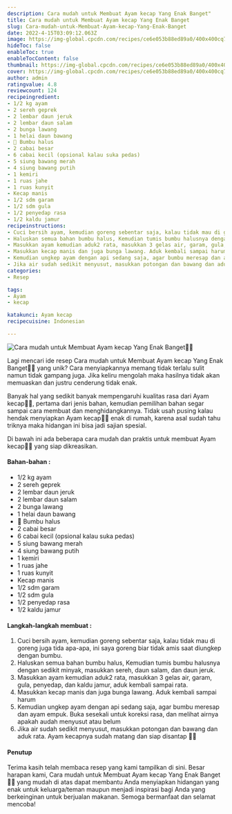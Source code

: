 ```yaml
---
description: Cara mudah untuk Membuat Ayam kecap Yang Enak Banget"
title: Cara mudah untuk Membuat Ayam kecap Yang Enak Banget
slug: Cara-mudah-untuk-Membuat-Ayam-kecap-Yang-Enak-Banget
date: 2022-4-15T03:09:12.063Z
image: https://img-global.cpcdn.com/recipes/ce6e053b88ed89a0/400x400cq70/photo.jpg
hideToc: false
enableToc: true
enableTocContent: false
thumbnail: https://img-global.cpcdn.com/recipes/ce6e053b88ed89a0/400x400cq70/photo.jpg
cover: https://img-global.cpcdn.com/recipes/ce6e053b88ed89a0/400x400cq70/photo.jpg
author: admin
ratingvalue: 4.8
reviewcount: 124
recipeingredient:
- 1/2 kg ayam
- 2 sereh geprek
- 2 lembar daun jeruk
- 2 lembar daun salam
- 2 bunga lawang
- 1 helai daun bawang
- 🌼 Bumbu halus
- 2 cabai besar
- 6 cabai kecil (opsional kalau suka pedas)
- 5 siung bawang merah
- 4 siung bawang putih
- 1 kemiri
- 1 ruas jahe
- 1 ruas kunyit
- Kecap manis
- 1/2 sdm garam
- 1/2 sdm gula
- 1/2 penyedap rasa
- 1/2 kaldu jamur
recipeinstructions:
- Cuci bersih ayam, kemudian goreng sebentar saja, kalau tidak mau di goreng juga tida apa-apa, ini saya goreng biar tidak amis saat diungkep dengan bumbu.
- Haluskan semua bahan bumbu halus, Kemudian tumis bumbu halusnya dengan sedikit minyak, masukkan sereh, daun salam, dan daun jeruk.
- Masukkan ayam kemudian aduk2 rata, masukkan 3 gelas air, garam, gula, penyedap, dan kaldu jamur, aduk kembali sampai rata.
- Masukkan kecap manis dan juga bunga lawang. Aduk kembali sampai harum
- Kemudian ungkep ayam dengan api sedang saja, agar bumbu meresap dan ayam empuk. Buka sesekali untuk koreksi rasa, dan melihat airnya apakah audah menyusut atau belum
- Jika air sudah sedikit menyusut, masukkan potongan dan bawang dan aduk rata. Ayam kecapnya sudah matang dan siap disantap 🤤🤤
categories:
- Resep

tags:
- Ayam
- kecap

katakunci: Ayam kecap
recipecuisine: Indonesian

---
```


![Cara mudah untuk Membuat Ayam kecap Yang Enak Banget👩‍🍳](https://img-global.cpcdn.com/recipes/ce6e053b88ed89a0/400x400cq70/photo.jpg)

Lagi mencari ide resep Cara mudah untuk Membuat Ayam kecap Yang Enak Banget👩‍🍳 yang unik? Cara menyiapkannya memang tidak terlalu sulit namun tidak gampang juga. Jika keliru mengolah maka hasilnya tidak akan memuaskan dan justru cenderung tidak enak.

Banyak hal yang sedikit banyak mempengaruhi kualitas rasa dari Ayam kecap👩‍🍳, pertama dari jenis bahan, kemudian pemilihan bahan segar sampai cara membuat dan menghidangkannya. Tidak usah pusing kalau hendak menyiapkan Ayam kecap👩‍🍳 enak di rumah, karena asal sudah tahu triknya maka hidangan ini bisa jadi sajian spesial.

Di bawah ini ada beberapa cara mudah dan praktis untuk membuat Ayam kecap👩‍🍳 yang siap dikreasikan.

<!--inarticleads1-->

#### Bahan-bahan :

- 1/2 kg ayam
- 2 sereh geprek
- 2 lembar daun jeruk
- 2 lembar daun salam
- 2 bunga lawang
- 1 helai daun bawang
- 🌼 Bumbu halus
- 2 cabai besar
- 6 cabai kecil (opsional kalau suka pedas)
- 5 siung bawang merah
- 4 siung bawang putih
- 1 kemiri
- 1 ruas jahe
- 1 ruas kunyit
- Kecap manis
- 1/2 sdm garam
- 1/2 sdm gula
- 1/2 penyedap rasa
- 1/2 kaldu jamur

<!--inarticleads2-->

#### Langkah-langkah membuat :

1. Cuci bersih ayam, kemudian goreng sebentar saja, kalau tidak mau di goreng juga tida apa-apa, ini saya goreng biar tidak amis saat diungkep dengan bumbu.
1. Haluskan semua bahan bumbu halus, Kemudian tumis bumbu halusnya dengan sedikit minyak, masukkan sereh, daun salam, dan daun jeruk.
1. Masukkan ayam kemudian aduk2 rata, masukkan 3 gelas air, garam, gula, penyedap, dan kaldu jamur, aduk kembali sampai rata.
1. Masukkan kecap manis dan juga bunga lawang. Aduk kembali sampai harum
1. Kemudian ungkep ayam dengan api sedang saja, agar bumbu meresap dan ayam empuk. Buka sesekali untuk koreksi rasa, dan melihat airnya apakah audah menyusut atau belum
1. Jika air sudah sedikit menyusut, masukkan potongan dan bawang dan aduk rata. Ayam kecapnya sudah matang dan siap disantap 🤤🤤

#### Penutup

Terima kasih telah membaca resep yang kami tampilkan di sini. Besar harapan kami, Cara mudah untuk Membuat Ayam kecap Yang Enak Banget👩‍🍳 yang mudah di atas dapat membantu Anda menyiapkan hidangan yang enak untuk keluarga/teman maupun menjadi inspirasi bagi Anda yang berkeinginan untuk berjualan makanan. Semoga bermanfaat dan selamat mencoba!